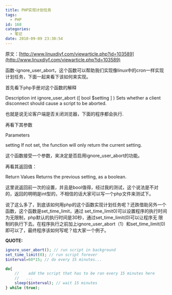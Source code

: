 ```yaml
---
title: PHP实现计划任务
tags:
  - PHP
id: 168
categories:
  - 笔记
date: 2010-09-09 23:30:54
---
```


原文：[http://www.linuxdiyf.com/viewarticle.php?id=103589](http://www.linuxdiyf.com/viewarticle.php?id=103589)

函数-ignore_user_abort，这个函数可以帮助我们实现像linux中的cron一样实现计划任务，下面一起来看下该如何来实现。

首先看下php手册对这个函数的解释

Description
int ignore_user_abort ([ bool $setting ] )
Sets whether a client disconnect should cause a script to be aborted.

也就是说无论客户端是否关闭浏览器，下面的程序都会执行.

再看下其参数

Parameters

setting
If not set, the function will only return the current setting.

这个函数接受一个参数，来决定是否启用ignore_user_abort的功能。

再看其返回值：

Return Values
Returns the previous setting, as a boolean.

这里说返回前一次的设置，并且是bool值得，经过我的测试，这个说法是不对的，返回的明明是int型的，不相信的话大家可以写一个php文件来测试下。

说了这么多了，到底该如何用php的这个函数实现计划任务呢？还跌借助另外一个函数，这个函数是set_time_limit，通过  set_time_limit0)可以设置程序的执行时间为无限制，php默认的执行时间是30秒，通过set_time_limit(0)可以让程序无   限制的执行下去。在程序执行之前加上ignore_user_abort（1）和set_time_limit(0)即可以了，最终程序该如何写呢？给大家一个例子。

**QUOTE:**

```php
ignore_user_abort(); // run script in background
set_time_limit(0); // run script forever
$interval=60*15; // do every 15 minutes...

do{
    //    add the script that has to be ran every 15 minutes here
    //   ...
    sleep($interval); // wait 15 minutes
} while (true);
```

